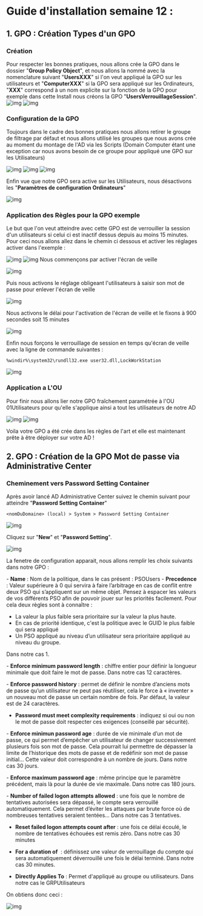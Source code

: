# Guide d'installation semaine 12 : 

## 1. GPO : Création Types d'un GPO

### Création
Pour respecter les bonnes pratiques, nous allons crée la GPO dans le dossier "**Group Policy Object**", et nous allons la nommé avec la nomenclature suivant "**UsersXXX**" si l'on veut appliqué la GPO sur les utilisateurs et "**ComputerXXX**" si la GPO sera appliqué sur les Ordinateurs, "**XXX**" correspond à un nom explicite sur la fonction de la GPO pour exemple dans cette Install nous créons la GPO "**UsersVerrouillageSession**".
![img](https://github.com/ThomasDominici/TSSR-Projet3-Groupe_1-BuildYourInfra/blob/Ressources_Images/TutoGPO/1.png?raw=true)
![img](https://github.com/ThomasDominici/TSSR-Projet3-Groupe_1-BuildYourInfra/blob/Ressources_Images/TutoGPO/2.png?raw=true) 
### Configuration de la GPO
Toujours dans le cadre des bonnes pratiques nous allons retirer le groupe de filtrage par défaut et nous allons utilisé les groupes que nous avons crée au moment du montage de l'AD via les Scripts (Domain Computer étant une exception car nous avons besoin de ce groupe pour appliqué une GPO sur les Utilisateurs)

![img](https://github.com/ThomasDominici/TSSR-Projet3-Groupe_1-BuildYourInfra/blob/Ressources_Images/TutoGPO/3.png?raw=true)
![img](https://github.com/ThomasDominici/TSSR-Projet3-Groupe_1-BuildYourInfra/blob/Ressources_Images/TutoGPO/4.png?raw=true)
![img](https://github.com/ThomasDominici/TSSR-Projet3-Groupe_1-BuildYourInfra/blob/Ressources_Images/TutoGPO/5.png?raw=true)

Enfin vue que notre GPO sera active sur les Utilisateurs, nous désactivons les "**Paramètres de configuration Ordinateurs**"

![img](https://github.com/ThomasDominici/TSSR-Projet3-Groupe_1-BuildYourInfra/blob/Ressources_Images/TutoGPO/6.png?raw=true)
### Application des Règles pour la GPO exemple
Le but que l'on veut atteindre avec cette GPO est de verrouiller la session d'un utilisateurs si celui ci est inactif dessus depuis au moins 15 minutes.
Pour ceci nous allons allez dans le chemin ci dessous et activer les réglages activer dans l'exemple :

![img](https://github.com/ThomasDominici/TSSR-Projet3-Groupe_1-BuildYourInfra/blob/Ressources_Images/TutoGPO/7.png?raw=true)
![img](https://github.com/ThomasDominici/TSSR-Projet3-Groupe_1-BuildYourInfra/blob/Ressources_Images/TutoGPO/8.png?raw=true)
Nous commençons par activer l'écran de veille

![img](https://github.com/ThomasDominici/TSSR-Projet3-Groupe_1-BuildYourInfra/blob/Ressources_Images/TutoGPO/9.png?raw=true)

Puis nous activons le réglage obligeant l'utilisateurs à saisir son mot de passe pour enlever l'écran de veille

![img](https://github.com/ThomasDominici/TSSR-Projet3-Groupe_1-BuildYourInfra/blob/Ressources_Images/TutoGPO/10.png?raw=true)

Nous activons le délai pour l'activation de l'écran de veille et le fixons à 900 secondes soit 15 minutes

![img](https://github.com/ThomasDominici/TSSR-Projet3-Groupe_1-BuildYourInfra/blob/Ressources_Images/TutoGPO/11.png?raw=true)

Enfin  nous forçons le verrouillage de session en temps qu'écran de veille avec la ligne de commande suivantes : 
``` Batch
%windir%\system32\rundll32.exe user32.dll,LockWorkStation
```

![img](https://github.com/ThomasDominici/TSSR-Projet3-Groupe_1-BuildYourInfra/blob/Ressources_Images/TutoGPO/11B.png?raw=true)

### Application a L'OU 
Pour finir nous allons lier notre GPO fraîchement paramétrée à l'OU 01Utilisateurs pour qu'elle s'applique ainsi a tout les utilisateurs de notre AD 

![img](https://github.com/ThomasDominici/TSSR-Projet3-Groupe_1-BuildYourInfra/blob/Ressources_Images/TutoGPO/12.png?raw=true)
![img](https://github.com/ThomasDominici/TSSR-Projet3-Groupe_1-BuildYourInfra/blob/Ressources_Images/TutoGPO/13.png?raw=true)


Voila votre GPO a été crée dans les règles de l'art et elle est maintenant prête à être déployer sur votre AD ! 


## 2. GPO : Création de la GPO Mot de passe via Administrative Center

### Cheminement vers Password Setting Container
Après avoir lancé AD Administrative Center suivez le chemin suivant pour atteindre "**Password Setting Container**" 
```
<nomDuDomaine> (local) > System > Password Setting Container
```

![img](https://github.com/ThomasDominici/TSSR-Projet3-Groupe_1-BuildYourInfra/blob/Ressources_Images/TutoGPO/100.png?raw=true)

Cliquez sur "**New**" et "**Password Setting**".

![img](https://github.com/ThomasDominici/TSSR-Projet3-Groupe_1-BuildYourInfra/blob/Ressources_Images/TutoGPO/101.png?raw=true)

La fenetre de configuration apparait, nous allons remplir les choix suivants dans notre GPO :

- **Name** : Nom de la politique, dans le cas présent : PSOUsers
- **Precedence** : Valeur supérieure à 0 qui servira à faire l’arbitrage en cas de conflit entre deux PSO qui s’appliquent sur un même objet. Pensez à espacer les valeurs de vos différents PSO afin de pouvoir jouer sur les priorités facilement.
Pour cela deux règles sont à connaître :

 -  La valeur la plus faible sera prioritaire sur la valeur la plus haute.
 - En cas de priorité identique, c'est la politique avec le GUID le plus faible qui sera appliqué
 - Un PSO appliqué au niveau d’un utilisateur sera prioritaire appliqué au niveau du groupe.

Dans notre cas 1.

- **Enforce minimum password length** : chiffre entier pour définir la longueur minimale que doit faire le mot de passe. Dans notre cas 12 caractères.

- **Enforce password history** : permet de définir le nombre d’anciens mots de passe qu’un utilisateur ne peut pas réutiliser, cela le force à « inventer » un nouveau mot de passe un certain nombre de fois. Par défaut, la valeur est de 24 caractères.

- **Password must meet complexity requirements** : indiquez si oui ou non le mot de passe doit respecter ces exigences (conseillé par sécurité).

- **Enforce minimun password age** : durée de vie minimale d’un mot de passe, ce qui permet d’empêcher un utilisateur de changer successivement plusieurs fois son mot de passe. Cela pourrait lui permettre de dépasser la limite de l’historique des mots de passe et de redéfinir son mot de passe initial… Cette valeur doit correspondre à un nombre de jours. Dans notre cas 30 jours.

- **Enforce maximum password age** : même principe que le paramètre précédent, mais là pour la durée de vie maximale. Dans notre cas 180 jours.


- **Number of failed logon attempts allowed** : une fois que le nombre de tentatives autorisées sera dépassé, le compte sera verrouillé automatiquement. Cela permet d’éviter les attaques par brute force où de nombreuses tentatives seraient tentées… Dans notre cas 3 tentatives.

- **Reset failed logon attempts count after** : une fois ce délai écoulé, le nombre de tentatives échouées est remis zéro. Dans notre cas 30 minutes

- **For a duration of**  : définissez une valeur de verrouillage du compte qui sera automatiquement déverrouillé une fois le délai terminé. Dans notre cas 30 minutes.

- **Directly Applies To** : Permet d'appliqué au groupe ou utilisateurs. Dans notre cas le GRPUtilisateurs 

On obtiens donc ceci :

![img](https://github.com/ThomasDominici/TSSR-Projet3-Groupe_1-BuildYourInfra/blob/Ressources_Images/TutoGPO/104.png?raw=true)
